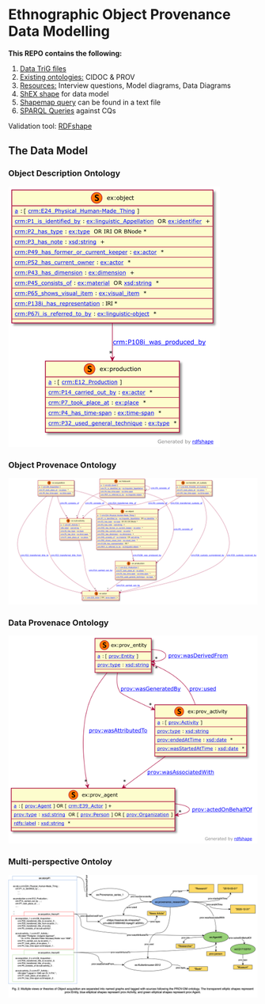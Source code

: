 # Ethnographic Object Provenance Data Modelling 

**This REPO contains the following:**
<ol>
    <li> <a href="/data">Data TriG files<a>
    <li> <a href="/ontologies">Existing ontologies:<a> CIDOC & PROV
    <li> <a href="/resource">Resources:<a> Interview questions, Model diagrams, Data Diagrams 
    <li> <a href="validator.shex">ShEX shape<a> for data model
    <li> <a href="shapemap_query.txt">Shapemap query<a> can be found in a text file
    <li> <a href="validation_sparql.txt">SPARQL Queries<a> against CQs
</ol>

Validation tool: <a href="https://rdfshape.weso.es/shexValidate">RDFshape<a>

## The Data Model

### Object Description Ontology
![Object Description Ontology Diagram](resource/object_description_ontology.png)

### Object Provenace Ontology
![Object Provenace Ontology Diagram](resource/Figure-1.png)

### Data Provenace Ontology
![Data Provenace Ontology Diagram](resource/data_provenance_ontology.png)

### Multi-perspective Ontoloy
![Multi-perspective Ontology Diagram](resource/Figure-2.png)